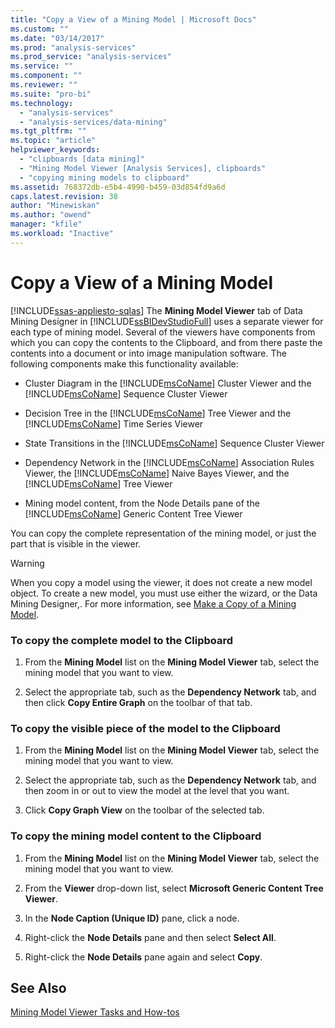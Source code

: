 ```yaml
---
title: "Copy a View of a Mining Model | Microsoft Docs"
ms.custom: ""
ms.date: "03/14/2017"
ms.prod: "analysis-services"
ms.prod_service: "analysis-services"
ms.service: ""
ms.component: ""
ms.reviewer: ""
ms.suite: "pro-bi"
ms.technology: 
  - "analysis-services"
  - "analysis-services/data-mining"
ms.tgt_pltfrm: ""
ms.topic: "article"
helpviewer_keywords: 
  - "clipboards [data mining]"
  - "Mining Model Viewer [Analysis Services], clipboards"
  - "copying mining models to clipboard"
ms.assetid: 768372db-e5b4-4990-b459-03d854fd9a6d
caps.latest.revision: 38
author: "Minewiskan"
ms.author: "owend"
manager: "kfile"
ms.workload: "Inactive"
---
```

# Copy a View of a Mining Model
[!INCLUDE[ssas-appliesto-sqlas](../../includes/ssas-appliesto-sqlas.md)]
  The **Mining Model Viewer** tab of Data Mining Designer in [!INCLUDE[ssBIDevStudioFull](../../includes/ssbidevstudiofull-md.md)] uses a separate viewer for each type of mining model. Several of the viewers have components from which you can copy the contents to the Clipboard, and from there paste the contents into a document or into image manipulation software. The following components make this functionality available:  
  
-   Cluster Diagram in the [!INCLUDE[msCoName](../../includes/msconame-md.md)] Cluster Viewer and the [!INCLUDE[msCoName](../../includes/msconame-md.md)] Sequence Cluster Viewer  
  
-   Decision Tree in the [!INCLUDE[msCoName](../../includes/msconame-md.md)] Tree Viewer and the [!INCLUDE[msCoName](../../includes/msconame-md.md)] Time Series Viewer  
  
-   State Transitions in the [!INCLUDE[msCoName](../../includes/msconame-md.md)] Sequence Cluster Viewer  
  
-   Dependency Network in the [!INCLUDE[msCoName](../../includes/msconame-md.md)] Association Rules Viewer, the [!INCLUDE[msCoName](../../includes/msconame-md.md)] Naive Bayes Viewer, and the [!INCLUDE[msCoName](../../includes/msconame-md.md)] Tree Viewer  
  
-   Mining model content, from the Node Details pane of the [!INCLUDE[msCoName](../../includes/msconame-md.md)] Generic Content Tree Viewer  
  
 You can copy the complete representation of the mining model, or just the part that is visible in the viewer.  
  
> [!WARNING]  
>  When you copy a model using the viewer, it does not create a new model object. To create a new model, you must use either the wizard, or the Data Mining Designer,. For more information, see [Make a Copy of a Mining Model](../../analysis-services/data-mining/make-a-copy-of-a-mining-model.md).  
  
### To copy the complete model to the Clipboard  
  
1.  From the **Mining Model** list on the **Mining Model Viewer** tab, select the mining model that you want to view.  
  
2.  Select the appropriate tab, such as the **Dependency Network** tab, and then click **Copy Entire Graph** on the toolbar of that tab.  
  
### To copy the visible piece of the model to the Clipboard  
  
1.  From the **Mining Model** list on the **Mining Model Viewer** tab, select the mining model that you want to view.  
  
2.  Select the appropriate tab, such as the **Dependency Network** tab, and then zoom in or out to view the model at the level that you want.  
  
3.  Click **Copy Graph View** on the toolbar of the selected tab.  
  
### To copy the mining model content to the Clipboard  
  
1.  From the **Mining Model** list on the **Mining Model Viewer** tab, select the mining model that you want to view.  
  
2.  From the **Viewer** drop-down list, select **Microsoft Generic Content Tree Viewer**.  
  
3.  In the **Node Caption (Unique ID)** pane, click a node.  
  
4.  Right-click the **Node Details** pane and then select **Select All**.  
  
5.  Right-click the **Node Details** pane again and select **Copy**.  
  
## See Also  
 [Mining Model Viewer Tasks and How-tos](../../analysis-services/data-mining/mining-model-viewer-tasks-and-how-tos.md)  
  
  
